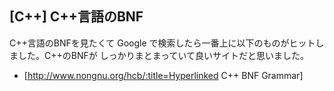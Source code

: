 ## [C++] C++言語のBNF

C++言語のBNFを見たくて Google で検索したら一番上に以下のものがヒットしました。C++のBNFが しっかりまとまっていて良いサイトだと思いました。
* [http://www.nongnu.org/hcb/:title=Hyperlinked C++ BNF Grammar]



